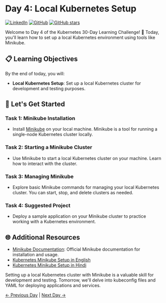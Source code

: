 # Day 4: Local Kubernetes Setup
[![LinkedIn](https://img.shields.io/badge/Connect%20with%20me%20on-LinkedIn-blue.svg)](https://www.linkedin.com/in/aman-devops/)
[![GitHub](https://img.shields.io/github/stars/AmanPathak-DevOps.svg?style=social)](https://github.com/AmanPathak-DevOps)
[![GitHub stars](https://img.shields.io/github/stars/AmanPathak-DevOps/30DaysOfKubernetes)](https://github.com/AmanPathak-DevOps/30DaysOfKubernetes/stargazers)

Welcome to Day 4 of the Kubernetes 30-Day Learning Challenge! 🚀 Today, you'll learn how to set up a local Kubernetes environment using tools like Minikube.

## 📋 Learning Objectives

By the end of today, you will:
- **Local Kubernetes Setup**: Set up a local Kubernetes cluster for development and testing purposes.

## 🚀 Let's Get Started

### Task 1: Minikube Installation
- Install [Minikube](https://minikube.sigs.k8s.io/docs/start/) on your local machine. Minikube is a tool for running a single-node Kubernetes cluster locally.

### Task 2: Starting a Minikube Cluster
- Use Minikube to start a local Kubernetes cluster on your machine. Learn how to interact with the cluster.

### Task 3: Managing Minikube
- Explore basic Minikube commands for managing your local Kubernetes cluster. You can start, stop, and delete clusters as needed.

### Task 4: Suggested Project
- Deploy a sample application on your Minikube cluster to practice working with a Kubernetes environment.

## 🌐 Additional Resources

- [Minikube Documentation](https://minikube.sigs.k8s.io/docs/start/): Official Minikube documentation for installation and usage.
- [Kubernetes Minikube Setup in English](https://youtu.be/E2pP1MOfo3g?si=GeRNPFWMzwe3sjO_)
- [Kubernetes Minikube Setup in Hindi](https://youtu.be/hV8zi3vdQqk?si=aKVQysn5roHBlf6F)


Setting up a local Kubernetes cluster with Minikube is a valuable skill for development and testing. Tomorrow, we'll delve into kubeconfig files and YAML for deploying applications and services.

[← Previous Day](../Day03/README.md) | [Next Day →](../Day05/README.md)
